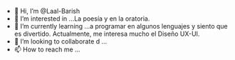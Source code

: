 - 👋 Hi, I’m @Laal-Barish
- 👀 I’m interested in ...La poesía y en la oratoria. 
- 🌱 I’m currently learning ...a programar en algunos lenguajes y siento que es divertido. Actualmente, me interesa mucho el Diseño UX-UI.
- 💞️ I’m looking to collaborate d ...
- 📫 How to reach me ...

<!---
Laal-Barish/Laal-Barish is a ✨ special ✨ repository because its `README.md` (this file) appears on your GitHub profile.
You can click the Preview link to take a look at your changes.
--->
